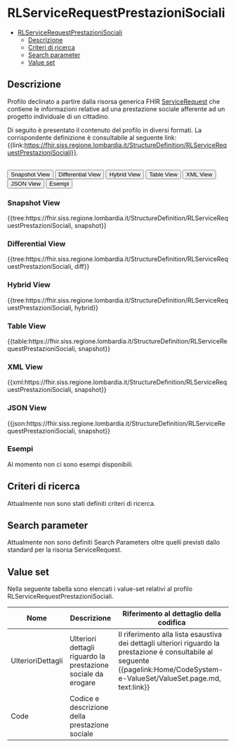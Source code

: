 # RLServiceRequestPrestazioniSociali

- [RLServiceRequestPrestazioniSociali](#rlservicerequestprestazionisociali)
  - [Descrizione](#descrizione)
  - [Criteri di ricerca](#criteri-di-ricerca)
  - [Search parameter](#search-parameter)
  - [Value set](#value-set)


## Descrizione

Profilo declinato a partire dalla risorsa generica FHIR [ServiceRequest](http://hl7.org/fhir/R4/servicerequest.html) che contiene le informazioni relative ad una prestazione sociale afferente ad un progetto individuale di un cittadino.

Di seguito è presentato il contenuto del profilo in diversi formati. La corrispondente definizione è consultabile al seguente link: {{link:https://fhir.siss.regione.lombardia.it/StructureDefinition/RLServiceRequestPrestazioniSociali}}.

<br>
<div class="tab">
 <button class="tablinks active" onclick="openTab(event, 'Snapshot View')">Snapshot View</button>
  <button class="tablinks" onclick="openTab(event, 'Differential View')">Differential View</button>
  <button class="tablinks" onclick="openTab(event, 'Hybrid View')">Hybrid View</button>
   <button class="tablinks" onclick="openTab(event, 'Table View')">Table View</button>
   <button class="tablinks" onclick="openTab(event, 'XML View')">XML View</button>
  <button class="tablinks" onclick="openTab(event, 'JSON View')">JSON View</button>
  <button class="tablinks" onclick="openTab(event, 'Esempi')">Esempi</button>
</div>

<div id="Snapshot View" class="tabcontent" style="display:block">
  <h3>Snapshot View</h3>
{{tree:https://fhir.siss.regione.lombardia.it/StructureDefinition/RLServiceRequestPrestazioniSociali, snapshot}}
</div>

<div id="Differential View" class="tabcontent">
  <h3>Differential View</h3>
{{tree:https://fhir.siss.regione.lombardia.it/StructureDefinition/RLServiceRequestPrestazioniSociali, diff}}
</div>

<div id="Hybrid View" class="tabcontent">
  <h3>Hybrid View</h3>
{{tree:https://fhir.siss.regione.lombardia.it/StructureDefinition/RLServiceRequestPrestazioniSociali, hybrid}}
</div>

<div id="Table View" class="tabcontent">
  <h3>Table View</h3>
{{table:https://fhir.siss.regione.lombardia.it/StructureDefinition/RLServiceRequestPrestazioniSociali, snapshot}}
</div>

<div id="XML View" class="tabcontent">
  <h3>XML View</h3>
{{xml:https://fhir.siss.regione.lombardia.it/StructureDefinition/RLServiceRequestPrestazioniSociali, snapshot}}
</div>

<div id="JSON View" class="tabcontent">
  <h3>JSON View</h3>
{{json:https://fhir.siss.regione.lombardia.it/StructureDefinition/RLServiceRequestPrestazioniSociali, snapshot}}
</div>

<div id="Esempi" class="tabcontent">
  <h3>Esempi</h3>
Al momento non ci sono esempi disponibili. 
</div>

<!-- ===================================================FINE SEZIONE=================================================== -->

## Criteri di ricerca

Attualmente non sono stati definiti criteri di ricerca.

<!-- ===================================================FINE SEZIONE=================================================== -->

## Search parameter

Attualmente non sono definiti Search Parameters oltre quelli previsti dallo standard per la risorsa ServiceRequest.

<!-- ===================================================FINE SEZIONE=================================================== -->

## Value set

Nella seguente tabella sono elencati i value-set relativi al profilo RLServiceRequestPrestazioniSociali.

| Nome | Descrizione | Riferimento al dettaglio della codifica |
|---|---|---|
| UlterioriDettagli | Ulteriori dettagli riguardo la prestazione sociale da erogare | Il riferimento alla lista esaustiva dei dettagli ulteriori riguardo la prestazione è consultabile al seguente {{pagelink:Home/CodeSystem-e-ValueSet/ValueSet.page.md, text:link}} |
| Code| Codice e descrizione della prestazione sociale | |